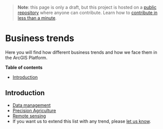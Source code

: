 > **Note**: this page is only a draft, but this project is hosted on a [public repository](https://github.com/hhkaos/awesome-arcgis) where anyone can contribute. Learn how to [contribute in less than a minute](https://github.com/hhkaos/awesome-arcgis/blob/master/CONTRIBUTING.md#contributions).

# Business trends

Here you will find how different business trends and how we face them in the ArcGIS Platform.

<!-- START doctoc generated TOC please keep comment here to allow auto update -->
<!-- DON'T EDIT THIS SECTION, INSTEAD RE-RUN doctoc TO UPDATE -->
**Table of contents**

- [Introduction](#introduction)

<!-- END doctoc generated TOC please keep comment here to allow auto update -->

## Introduction

* [Data management](data-management/README.md)
* [Precision Agriculture](precision-agriculture/README.md)
* [Remote sensing](remote-sensing/README.md)
* If you want us to extend this list with any trend, please [let us know](https://github.com/hhkaos/awesome-arcgis/issues/new).
